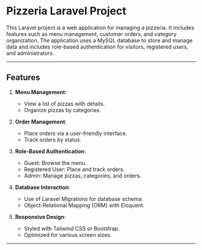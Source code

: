 # Pizzeria Laravel Project

This Laravel project is a web application for managing a pizzeria. It includes features such as menu management, customer orders, and category organization. The application uses a MySQL database to store and manage data and includes role-based authentication for visitors, registered users, and administrators.

---

## Features

1. **Menu Management**:
   - View a list of pizzas with details.
   - Organize pizzas by categories.

2. **Order Management**:
   - Place orders via a user-friendly interface.
   - Track orders by status.

3. **Role-Based Authentication**:
   - Guest: Browse the menu.
   - Registered User: Place and track orders.
   - Admin: Manage pizzas, categories, and orders.

4. **Database Interaction**:
   - Use of Laravel Migrations for database schema.
   - Object-Relational Mapping (ORM) with Eloquent.

5. **Responsive Design**:
   - Styled with Tailwind CSS or Bootstrap.
   - Optimized for various screen sizes.

---
